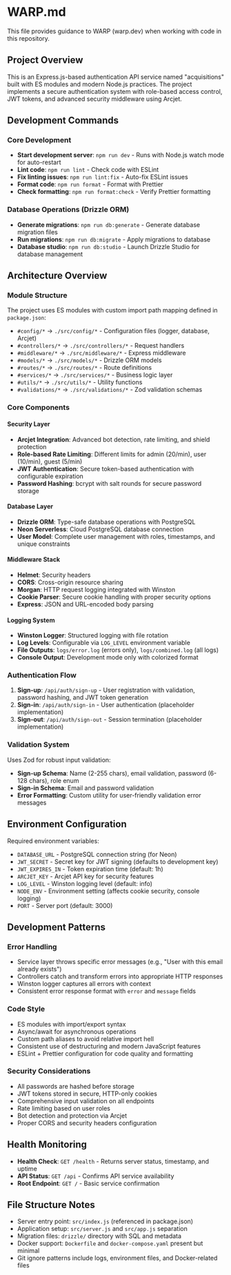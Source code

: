 # WARP.md

This file provides guidance to WARP (warp.dev) when working with code in this repository.

## Project Overview

This is an Express.js-based authentication API service named "acquisitions" built with ES modules and modern Node.js practices. The project implements a secure authentication system with role-based access control, JWT tokens, and advanced security middleware using Arcjet.

## Development Commands

### Core Development
- **Start development server**: `npm run dev` - Runs with Node.js watch mode for auto-restart
- **Lint code**: `npm run lint` - Check code with ESLint
- **Fix linting issues**: `npm run lint:fix` - Auto-fix ESLint issues
- **Format code**: `npm run format` - Format with Prettier
- **Check formatting**: `npm run format:check` - Verify Prettier formatting

### Database Operations (Drizzle ORM)
- **Generate migrations**: `npm run db:generate` - Generate database migration files
- **Run migrations**: `npm run db:migrate` - Apply migrations to database
- **Database studio**: `npm run db:studio` - Launch Drizzle Studio for database management

## Architecture Overview

### Module Structure
The project uses ES modules with custom import path mapping defined in `package.json`:
- `#config/*` → `./src/config/*` - Configuration files (logger, database, Arcjet)
- `#controllers/*` → `./src/controllers/*` - Request handlers
- `#middleware/*` → `./src/middleware/*` - Express middleware
- `#models/*` → `./src/models/*` - Drizzle ORM models
- `#routes/*` → `./src/routes/*` - Route definitions
- `#services/*` → `./src/services/*` - Business logic layer
- `#utils/*` → `./src/utils/*` - Utility functions
- `#validations/*` → `./src/validations/*` - Zod validation schemas

### Core Components

#### Security Layer
- **Arcjet Integration**: Advanced bot detection, rate limiting, and shield protection
- **Role-based Rate Limiting**: Different limits for admin (20/min), user (10/min), guest (5/min)
- **JWT Authentication**: Secure token-based authentication with configurable expiration
- **Password Hashing**: bcrypt with salt rounds for secure password storage

#### Database Layer
- **Drizzle ORM**: Type-safe database operations with PostgreSQL
- **Neon Serverless**: Cloud PostgreSQL database connection
- **User Model**: Complete user management with roles, timestamps, and unique constraints

#### Middleware Stack
- **Helmet**: Security headers
- **CORS**: Cross-origin resource sharing
- **Morgan**: HTTP request logging integrated with Winston
- **Cookie Parser**: Secure cookie handling with proper security options
- **Express**: JSON and URL-encoded body parsing

#### Logging System
- **Winston Logger**: Structured logging with file rotation
- **Log Levels**: Configurable via `LOG_LEVEL` environment variable
- **File Outputs**: `logs/error.log` (errors only), `logs/combined.log` (all logs)
- **Console Output**: Development mode only with colorized format

### Authentication Flow
1. **Sign-up**: `/api/auth/sign-up` - User registration with validation, password hashing, and JWT token generation
2. **Sign-in**: `/api/auth/sign-in` - User authentication (placeholder implementation)
3. **Sign-out**: `/api/auth/sign-out` - Session termination (placeholder implementation)

### Validation System
Uses Zod for robust input validation:
- **Sign-up Schema**: Name (2-255 chars), email validation, password (6-128 chars), role enum
- **Sign-in Schema**: Email and password validation
- **Error Formatting**: Custom utility for user-friendly validation error messages

## Environment Configuration

Required environment variables:
- `DATABASE_URL` - PostgreSQL connection string (for Neon)
- `JWT_SECRET` - Secret key for JWT signing (defaults to development key)
- `JWT_EXPIRES_IN` - Token expiration time (default: 1h)
- `ARCJET_KEY` - Arcjet API key for security features
- `LOG_LEVEL` - Winston logging level (default: info)
- `NODE_ENV` - Environment setting (affects cookie security, console logging)
- `PORT` - Server port (default: 3000)

## Development Patterns

### Error Handling
- Service layer throws specific error messages (e.g., "User with this email already exists")
- Controllers catch and transform errors into appropriate HTTP responses
- Winston logger captures all errors with context
- Consistent error response format with `error` and `message` fields

### Code Style
- ES modules with import/export syntax
- Async/await for asynchronous operations
- Custom path aliases to avoid relative import hell
- Consistent use of destructuring and modern JavaScript features
- ESLint + Prettier configuration for code quality and formatting

### Security Considerations
- All passwords are hashed before storage
- JWT tokens stored in secure, HTTP-only cookies
- Comprehensive input validation on all endpoints
- Rate limiting based on user roles
- Bot detection and protection via Arcjet
- Proper CORS and security headers configuration

## Health Monitoring

- **Health Check**: `GET /health` - Returns server status, timestamp, and uptime
- **API Status**: `GET /api` - Confirms API service availability
- **Root Endpoint**: `GET /` - Basic service confirmation

## File Structure Notes

- Server entry point: `src/index.js` (referenced in package.json)
- Application setup: `src/server.js` and `src/app.js` separation
- Migration files: `drizzle/` directory with SQL and metadata
- Docker support: `Dockerfile` and `docker-compose.yaml` present but minimal
- Git ignore patterns include logs, environment files, and Docker-related files